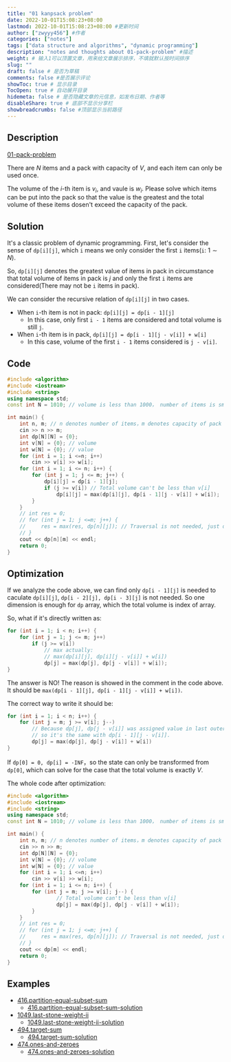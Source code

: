 ```yaml
---
title: "01 kanpsack problem"
date: 2022-10-01T15:08:23+08:00
lastmod: 2022-10-01T15:08:23+08:00 #更新时间
author: ["zwyyy456"] #作者
categories: ["notes"]
tags: ["data structure and algorithms", "dynamic programming"]
description: "notes and thoughts about 01-pack-problem" #描述
weight: # 输入1可以顶置文章，用来给文章展示排序，不填就默认按时间排序
slug: ""
draft: false # 是否为草稿
comments: false #是否展示评论
showToc: true # 显示目录
TocOpen: true # 自动展开目录
hidemeta: false # 是否隐藏文章的元信息，如发布日期、作者等
disableShare: true # 底部不显示分享栏
showbreadcrumbs: false #顶部显示当前路径
---
```


## Description
[01-pack-problem](https://www.acwing.com/problem/content/2/)

There are $N$ items and a pack with capacity of $V$, and each item can only be used once.

The volume of the $i$-th item is $v_i$, and vaule is $w_i$. Please solve which items can be put into the pack so that the value is the greatest and the total volume of these items dosen't exceed the capacity of the pack.

## Solution
It's a classic problem of dynamic programming. First, let's consider the sense of `dp[i][j]`, which `i` means we only consider the first `i` items(`i`: $1\sim N$).

So, `dp[i][j]` denotes the greatest value of items in pack in circumstance that total volume of items in pack is $j$ and only the first `i` items are considered(There may not be `i` items in pack).

We can consider the recursive relation of `dp[i][j]` in two cases.
- When `i`-th item is not in pack: `dp[i][j] = dp[i - 1][j]`
    - In this case, only first `i - 1` items are considered and total volume is still `j`.
- When `i`-th item is in pack, `dp[i][j] = dp[i - 1][j - v[i]] + w[i]`
    - In this case, volume of the first `i - 1` items considered is `j - v[i]`.

## Code
```cpp
#include <algorithm>
#include <iostream>
#include <string>
using namespace std;
const int N = 1010; // volume is less than 1000， number of items is small than 1000.

int main() {
    int n, m; // n denotes number of items，m denotes capacity of pack
    cin >> n >> m;
    int dp[N][N] = {0};
    int v[N] = {0}; // volume
    int w[N] = {0}; // value
    for (int i = 1; i <=n; i++)
        cin >> v[i] >> w[i];
    for (int i = 1; i <= n; i++) {
        for (int j = 1; j <= m; j++) {
            dp[i][j] = dp[i - 1][j];
            if (j >= v[i]) // Total volume can't be less than v[i]
                dp[i][j] = max(dp[i][j], dp[i - 1][j - v[i]] + w[i]);
        }
    }
    // int res = 0;
    // for (int j = 1; j <=m; j++) {
    //     res = max(res, dp[n][j]); // Traversal is not needed, just dp[n][m]
    // }
    cout << dp[n][m] << endl;
    return 0;
}
```

## Optimization
If we analyze the code above, we can find only `dp[i - 1][j]` is needed to caculate `dp[i][j]`, `dp[i - 2][j], dp[i - 3][j]` is not needed. So one dimension is enough for `dp` array, which the total volume is index of array.

So, what if it's directly written as:
```cpp
for (int i = 1; i < n; i++) {
    for (int j = 1; j <= m; j++)
        if (j >= v[i])
            // max actually:
            // max(dp[i][j], dp[i][j - v[i]] + w[i])
            dp[j] = max(dp[j], dp[j - v[i]] + w[i]);  
}
```

The answer is NO! The reason is showed in the comment in the code above. It should be `max(dp[i - 1][j], dp[i - 1][j - v[i]] + w[i])`.

The correct way to write it should be:
```cpp
for (int i = 1; i < n; i++) {
    for (int j = m; j >= v[i]; j--)
        // Because dp[j], dp[j - v[i]] was assigned value in last outer `i` loop，
        // so it's the same with dp[i - 1][j - v[i]].
        dp[j] = max(dp[j], dp[j - v[i]] + w[i]) 
}
```

If `dp[0] = 0, dp[i] = -INF`，so the state can only be transformed from `dp[0]`, which can solve for the case that the total volume is exactly $V$.

The whole code after optimization:
```cpp
#include <algorithm>
#include <iostream>
#include <string>
using namespace std;
const int N = 1010; // volume is less than 1000， number of items is small than 1000.

int main() {
    int n, m; // n denotes number of items，m denotes capacity of pack
    cin >> n >> m;
    int dp[N][N] = {0};
    int v[N] = {0}; // volume
    int w[N] = {0}; // value
    for (int i = 1; i <=n; i++)
        cin >> v[i] >> w[i];
    for (int i = 1; i <= n; i++) {
        for (int j = m; j >= v[i]; j--) {
                // Total volume can't be less than v[i]
                dp[j] = max(dp[j], dp[j - v[i]] + w[i]);
        }
    }
    // int res = 0;
    // for (int j = 1; j <=m; j++) {
    //     res = max(res, dp[n][j]); // Traversal is not needed, just dp[n][m]
    // }
    cout << dp[m] << endl;
    return 0;
}
```

## Examples
- [416.partition-equal-subset-sum](https://leetcode.com/problems/partition-equal-subset-sum/)
    - [416.partition-equal-subset-sum-solution](https://zwyyy456.vercel.app/posts/tech/416.partition-equal-subset-sum)
- [1049.last-stone-weight-ii](https://leetcode.com/problems/last-stone-weight-ii/)
    - [1049.last-stone-weight-ii-solution](https://zwyyy456.vercel.app/posts/tech/1049.last-stone-weight-ii/)
- [494.target-sum](https://leetcode.com/problems/target-sum/)
    - [494.target-sum-solution](https://zwyyy456.vercel.app/posts/tech/494.target-sum/)
- [474.ones-and-zeroes](https://leetcode.com/problems/ones-and-zeroes/)
    - [474.ones-and-zeroes-solution](https://zwyyy456.vercel.app/posts/tech/474.ones-and-zeroes/)